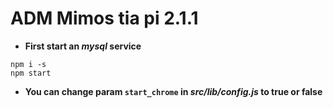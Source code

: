 # **ADM Mimos tia pi 2.1.1**

- **First start an *mysql* service**

```batch
npm i -s
npm start
```

- **You can change param ```start_chrome``` in *src/lib/config.js* to true or false**
